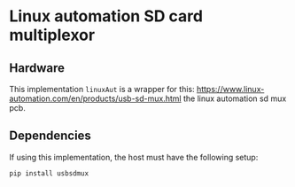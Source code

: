 # Linux automation SD card multiplexor

## Hardware
This implementation `linuxAut` is a wrapper for this: https://www.linux-automation.com/en/products/usb-sd-mux.html the linux automation sd mux pcb.

## Dependencies
If using this implementation, the host must have the following setup:

```
pip install usbsdmux
```
